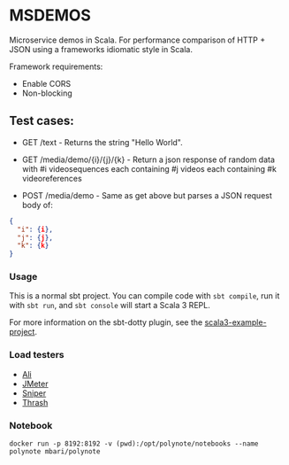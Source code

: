 # MSDEMOS

Microservice demos in Scala. For performance comparison of HTTP + JSON using a frameworks idiomatic style in Scala.

Framework requirements:

- Enable CORS
- Non-blocking


## Test cases:

- GET /text - Returns the string "Hello World".

- GET /media/demo/{i}/{j}/{k} - Return a json response of random data with #i videosequences each containing #j videos each containing #k videoreferences

- POST /media/demo - Same as get above but parses a JSON request body of:

```json
{
  "i": {i},
  "j": {j},
  "k": {k}
}

```

### Usage

This is a normal sbt project. You can compile code with `sbt compile`, run it with `sbt run`, and `sbt console` will start a Scala 3 REPL.

For more information on the sbt-dotty plugin, see the
[scala3-example-project](https://github.com/scala/scala3-example-project/blob/main/README.md).


### Load testers
- [Ali](https://github.com/nakabonne/ali)
- [JMeter](https://jmeter.apache.org/)
- [Sniper](https://github.com/btfak/sniper)
- [Thrash](https://github.com/TylerBrock/thrash)

### Notebook

```
docker run -p 8192:8192 -v (pwd):/opt/polynote/notebooks --name polynote mbari/polynote
```